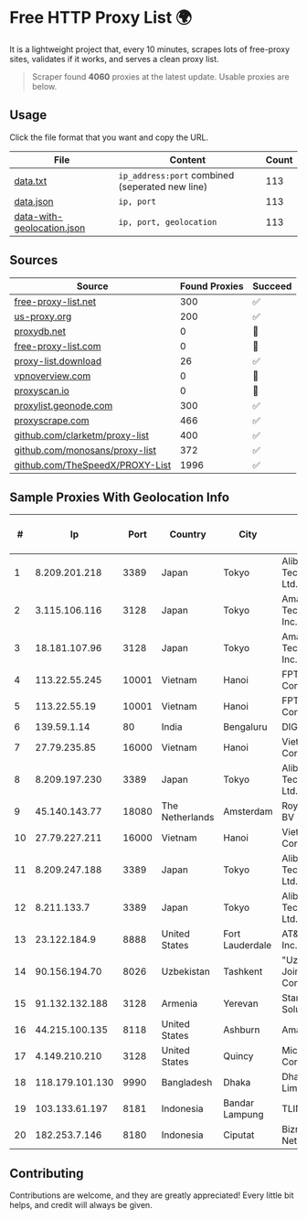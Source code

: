 
# Free HTTP Proxy List 🌍

It is a lightweight project that, every 10 minutes, scrapes lots of free-proxy sites, validates if it works, and serves a clean proxy list.


> Scraper found **4060** proxies at the latest update. Usable proxies are below.

## Usage

Click the file format that you want and copy the URL.


|File|Content|Count|
|----|-------|-----|
|[data.txt](https://raw.githubusercontent.com/themiralay/Proxy-List-World/master/data.txt)|`ip_address:port` combined (seperated new line)|113|
|[data.json](https://raw.githubusercontent.com/themiralay/Proxy-List-World/master/data.json)|`ip, port`|113|
|[data-with-geolocation.json](https://raw.githubusercontent.com/themiralay/Proxy-List-World/master/data-with-geolocation.json)|`ip, port, geolocation`|113|

## Sources

|Source|Found Proxies|Succeed|
|------|-------------|-------|
|[free-proxy-list.net](https://free-proxy-list.net)|300|✅|
|[us-proxy.org](https://www.us-proxy.org)|200|✅|
|[proxydb.net](http://proxydb.net)|0|🚫|
|[free-proxy-list.com](https://free-proxy-list.com/?page=&port=&type%5B%5D=http&type%5B%5D=https&up_time=0&search=Search)|0|🚫|
|[proxy-list.download](https://www.proxy-list.download/HTTP)|26|✅|
|[vpnoverview.com](https://vpnoverview.com/privacy/anonymous-browsing/free-proxy-servers)|0|🚫|
|[proxyscan.io](https://www.proxyscan.io)|0|🚫|
|[proxylist.geonode.com](https://proxylist.geonode.com/api/proxy-list?limit=300&page=1&sort_by=lastChecked&sort_type=desc&protocols=http,https)|300|✅|
|[proxyscrape.com](https://api.proxyscrape.com/v2/?request=displayproxies&protocol=http&timeout=10000&country=all&ssl=all&anonymity=all)|466|✅|
|[github.com/clarketm/proxy-list](https://raw.githubusercontent.com/clarketm/proxy-list/master/proxy-list-raw.txt)|400|✅|
|[github.com/monosans/proxy-list](https://raw.githubusercontent.com/monosans/proxy-list/main/proxies/http.txt)|372|✅|
|[github.com/TheSpeedX/PROXY-List](https://raw.githubusercontent.com/TheSpeedX/PROXY-List/master/http.txt)|1996|✅|


## Sample Proxies With Geolocation Info

|#|Ip|Port|Country|City|Internet Service Provider|
|-|--|----|-------|----|-------------------------|
|1|8.209.201.218|3389|Japan|Tokyo|Alibaba (US) Technology Co., Ltd.|
|2|3.115.106.116|3128|Japan|Tokyo|Amazon Technologies Inc.|
|3|18.181.107.96|3128|Japan|Tokyo|Amazon Technologies Inc.|
|4|113.22.55.245|10001|Vietnam|Hanoi|FPT Telecom Company|
|5|113.22.55.19|10001|Vietnam|Hanoi|FPT Telecom Company|
|6|139.59.1.14|80|India|Bengaluru|DIGITALOCEAN|
|7|27.79.235.85|16000|Vietnam|Hanoi|Viettel Corporation|
|8|8.209.197.230|3389|Japan|Tokyo|Alibaba (US) Technology Co., Ltd.|
|9|45.140.143.77|18080|The Netherlands|Amsterdam|RoyaleHosting BV|
|10|27.79.227.211|16000|Vietnam|Hanoi|Viettel Corporation|
|11|8.209.247.188|3389|Japan|Tokyo|Alibaba (US) Technology Co., Ltd.|
|12|8.211.133.7|3389|Japan|Tokyo|Alibaba (US) Technology Co., Ltd.|
|13|23.122.184.9|8888|United States|Fort Lauderdale|AT&T Services, Inc.|
|14|90.156.194.70|8026|Uzbekistan|Tashkent|"Uzbektelekom" Joint Stock Company|
|15|91.132.132.188|3128|Armenia|Yerevan|Stark Industries Solutions LTD|
|16|44.215.100.135|8118|United States|Ashburn|Amazon.com|
|17|4.149.210.210|3128|United States|Quincy|Microsoft Corporation|
|18|118.179.101.130|9990|Bangladesh|Dhaka|Dhakacom Limited|
|19|103.133.61.197|8181|Indonesia|Bandar Lampung|TLINK|
|20|182.253.7.146|8180|Indonesia|Ciputat|Biznet Networks|



## Contributing

Contributions are welcome, and they are greatly appreciated! Every
little bit helps, and credit will always be given.

